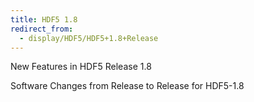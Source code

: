 ```yaml
---
title: HDF5 1.8
redirect_from: 
  - display/HDF5/HDF5+1.8+Release
---
```


New Features in HDF5 Release 1.8

Software Changes from Release to Release for HDF5-1.8